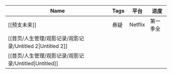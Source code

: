 |Name|Tags|平台|进度|
|---|---|---|---|
|[[预支未来]]|悬疑|Netflix|第一季全|
|[[首页/人生管理/观影记录/观影记录/Untitled 2\|Untitled 2]]||||
|[[首页/人生管理/观影记录/观影记录/Untitled\|Untitled]]||||
